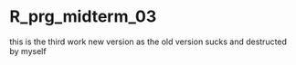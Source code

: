 # R_prg_midterm_03
this is the third work new version as the old version sucks and destructed by myself
